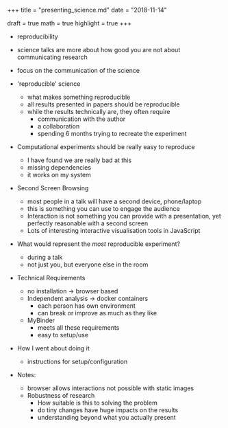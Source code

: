 +++
title = "presenting_science.md"
date = "2018-11-14"

draft = true
math = true
highlight = true
+++

- reproducibility
- science talks are more about how good you are not about communicating research
- focus on the communication of the science
- 'reproducible' science
    - what makes something reproducible
    - all results presented in papers should be reproducible
    - while the results technically are, they often require
        - communication with the author
        - a collaboration
        - spending 6 months trying to recreate the experiment

- Computational experiments should be really easy to reproduce
    - I have found we are really bad at this
    - missing dependencies
    - it works on my system

- Second Screen Browsing
    - most people in a talk will have a second device, phone/laptop
    - this is something you can use to engage the audience
    - Interaction is not something you can provide with a presentation,
        yet perfectly reasonable with a second screen
    - Lots of interesting interactive visualisation tools in JavaScript

- What would represent the *most* reproducible experiment?
    - during a talk
    - not just you, but everyone else in the room

- Technical Requirements
    - no installation -> browser based
    - Independent analysis -> docker containers
        - each person has own environment
        - can break or improve as much as they like
    - MyBinder
        - meets all these requirements
        - easy to setup/use

- How I went about doing it
    - instructions for setup/configuration

- Notes:
    - browser allows interactions not possible with static images
    - Robustness of research
        - How suitable is this to solving the problem
        - do tiny changes have huge impacts on the results
        - understanding beyond what you actually present
